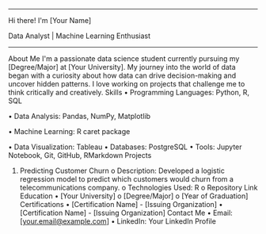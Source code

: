 
________________________________________
Hi there! 
I'm [Your Name]

Data Analyst | Machine Learning Enthusiast 
________________________________________
About Me
I'm a passionate data science student currently pursuing my [Degree/Major] at [Your University]. 
My journey into the world of data began with a curiosity about how data can drive decision-making and uncover hidden patterns. 
I love working on projects that challenge me to think critically and creatively.
Skills
•	Programming Languages: Python, R, SQL

•	Data Analysis: Pandas, NumPy, Matplotlib

•	Machine Learning: R caret package

•	Data Visualization: Tableau
•	Databases: PostgreSQL
•	Tools: Jupyter Notebook, Git, GitHub, RMarkdown
Projects
1.	Predicting Customer Churn
o	Description: Developed a logistic regression model to predict which customers would churn from a telecommunications company.
o	Technologies Used: R 
o	Repository Link <insert repository>
Education
•	[Your University]
o	[Degree/Major]
o	[Year of Graduation]
Certifications
•	[Certification Name] - [Issuing Organization]
•	[Certification Name] - [Issuing Organization]
Contact Me
•	Email: [your.email@example.com]
•	LinkedIn: Your LinkedIn Profile
